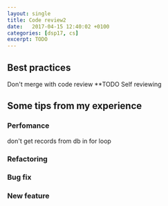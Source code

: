 ```yaml
---
layout: single
title: Code review2
date:   2017-04-15 12:40:02 +0100
categories: [dsp17, cs]
excerpt: TODO
---
```


## Best practices

Don't merge with code review **TODO
Self reviewing

## Some tips from my experience

### Perfomance
don't get records from db in for loop

### Refactoring

### Bug fix

### New feature

